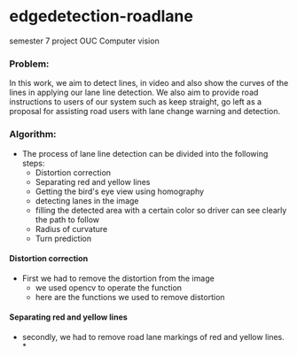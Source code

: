 # edgedetection-roadlane
semester 7 project OUC Computer vision

### Problem:

In this work, we aim to detect lines, in video and also show the curves of the lines in applying our lane line detection. We also aim to provide road instructions to users of our system such as keep straight, go left as a proposal for assisting road users with lane change warning and detection.

### Algorithm:

* The process of lane line detection can be divided into the following steps:
  * Distortion correction
  * Separating red and yellow lines
  * Getting the bird's eye view using homography
  * detecting lanes in the image
  * filling the detected area with a certain color so driver can see clearly the path to follow
  * Radius of curvature
  * Turn prediction
 
#### Distortion correction
* First we had to remove the distortion from the image
  * we used opencv to operate the function 
  * here are the functions we used to remove distortion
    
#### Separating red and yellow lines
* secondly, we had to remove road lane markings of red and yellow lines.
  *  
